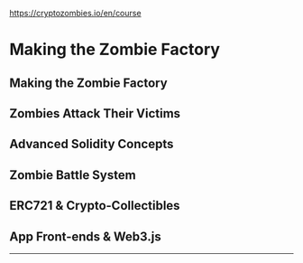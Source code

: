 


<https://cryptozombies.io/en/course>



# Making the Zombie Factory



## Making the Zombie Factory
## Zombies Attack Their Victims
## Advanced Solidity Concepts
## Zombie Battle System
## ERC721 & Crypto-Collectibles
## App Front-ends & Web3.js



---